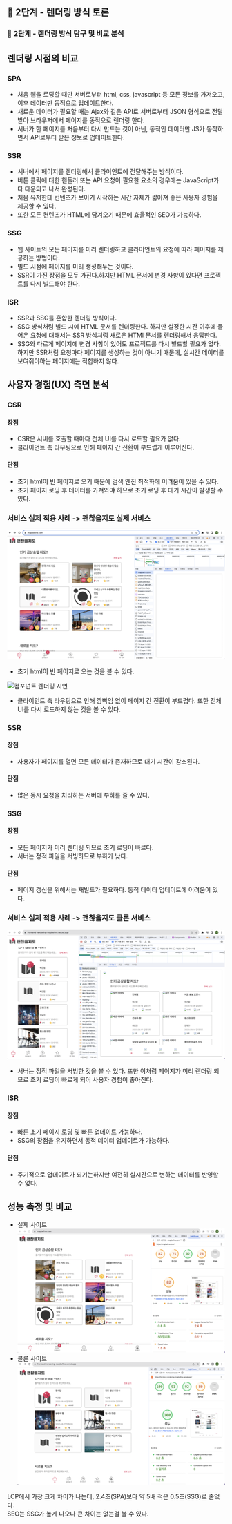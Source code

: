 ## 🚀 2단계 - 렌더링 방식 토론

### 🎯 2단계 - 렌더링 방식 탐구 및 비교 분석

## 렌더링 시점의 비교

### SPA
- 처음 웹을 로딩할 때만 서버로부터  html, css, javascript 등 모든 정보를 가져오고, 이후 데이터만 동적으로 업데이트한다.
- 새로운 데이터가 필요할 때는 Ajax와 같은 API로 서버로부터 JSON 형식으로 전달 받아 브라우저에서 페이지를 동적으로 렌더링 한다.
- 서버가 한 페이지를 처음부터 다시 만드는 것이 아닌, 동적인 데이터만 JS가 동작하면서 API로부터 받은 정보로 업데이트한다.

### SSR
- 서버에서 페이지를 렌더링해서 클라이언트에 전달해주는 방식이다.
- 버튼 클릭에 대한 핸들러 또는 API 요청이 필요한 요소의 경우에는 JavaScript가 다 다운되고 나서 완성된다.
- 처음 유저한테 컨텐츠가 보이기 시작하는 시간 자체가 짧아져 좋은 사용자 경험을 제공할 수 있다.
- 또한 모든 컨텐츠가 HTML에 담겨오기 때문에 효율적인 SEO가 가능하다.

### SSG
- 웹 사이트의 모든 페이지를 미리 렌더링하고 클라이언트의 요청에 따라 페이지를 제공하는 방법이다.
- 빌드 시점에 페이지를 미리 생성해두는 것이다.
- SSR이 가진 장점을 모두 가진다.하지만 HTML 문서에 변경 사항이 있다면 프로젝트를 다시 빌드해야 한다.

### ISR
- SSR과 SSG를 혼합한 렌더링 방식이다. 
- SSG 방식처럼 빌드 시에 HTML 문서를 렌더링한다. 하지만 설정한 시간 이후에 들어온 요청에 대해서는 SSR 방식처럼 새로운 HTMl 문서를 렌더링해서 응답한다.
- SSG와 다르게 페이지에 변경 사항이 있어도 프로젝트를 다시 빌드할 필요가 없다. 하지만 SSR처럼 요청마다 페이지를 생성하는 것이 아니기 때문에, 실시간 데이터를 보여줘야하는 페이지에는 적합하지 않다.


## 사용자 경험(UX) 측면 분석
### CSR
#### 장점
- CSR은 서버를 호출할 때마다 전체 UI를 다시 로드할 필요가 없다.
- 클라이언트 측 라우팅으로 인해 페이지 간 전환이 부드럽게 이루어진다.
#### 단점
- 초기 html이 빈 페이지로 오기 때문에 검색 엔진 최적화에 어려움이 있을 수 있다.
- 초기 페이지 로딩 후 데이터를 가져와야 하므로 초기 로딩 후 대기 시간이 발생할 수 있다.

### 서비스 실제 적용 사례 -> 괜찮을지도 실제 서비스
![Alt text](image.png)
- 초기 html이 빈 페이지로 오는 것을 볼 수 있다.

![컴포넌트 렌더링 시연](https://github.com/woowacourse-teams/2023-map-befine/assets/72205402/cefa9106-5a64-4276-96d3-c651e199e9c4)
- 클라이언트 측 라우팅으로 인해 깜빡임 없이 페이지 간 전환이 부드럽다. 또한 전체 UI를 다시 로드하지 않는 것을 볼 수 있다. 


### SSR
#### 장점
- 사용자가 페이지를 열면 모든 데이터가 존재하므로 대기 시간이 감소된다.
#### 단점
- 많은 동시 요청을 처리하는 서버에 부하를 줄 수 있다.

### SSG

#### 장점
- 모든 페이지가 미리 렌더링 되므로 초기 로딩이 빠르다.
- 서버는 정적 파일을 서빙하므로 부하가 낮다.
#### 단점
- 페이지 갱신을 위해서는 재빌드가 필요하다. 동적 데이터 업데이트에 어려움이 있다.

### 서비스 실제 적용 사례 -> 괜찮을지도 클론 서비스
![Alt text](image-2.png)
- 서버는 정적 파일을 서빙한 것을 볼 수 있다. 또한 이처럼 페이지가 미리 렌더링 되므로 초기 로딩이 빠르게 되어 사용자 경험이 좋아진다.

### ISR
#### 장점
- 빠른 초기 페이지 로딩 및 빠른 업데이트 가능하다.
- SSG의 장점을 유지하면서 동적 데이터 업데이트가 가능하다.
#### 단점
- 주기적으로 업데이트가 되기는하지만 여전히 실시간으로 변하는 데이터를 반영할 수 없다.


## 성능 측정 및 비교
- 실제 사이트
![Alt text](image-3.png)
- 클론 사이트
![Alt text](image-4.png)

LCP에서 가장 크게 차이가 나는데, 2.4초(SPA)보다 약 5배 적은 0.5초(SSG)로 줄었다.<br>
SEO는 SSG가 높게 나오나 큰 차이는 없는걸 볼 수 있다.